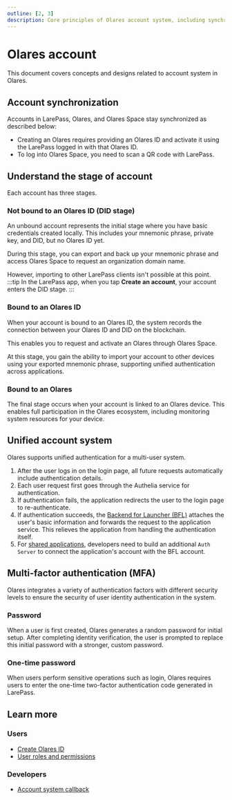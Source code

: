 ```yaml
---
outline: [2, 3]
description: Core principles of Olares account system, including synchronization mechanisms, account stages and unified authentication. Covers multi-factor authentication and multi-device sync fundamentals.
---
```


# Olares account

This document covers concepts and designs related to account system in Olares.

## Account synchronization

Accounts in LarePass, Olares, and Olares Space stay synchronized as described below:

- Creating an Olares requires providing an Olares ID and activate it using the LarePass logged in with that Olares ID.
- To log into Olares Space, you need to scan a QR code with LarePass.

## Understand the stage of account

Each account has three stages.

### Not bound to an Olares ID (DID stage)
An unbound account represents the initial stage where you have basic credentials created locally. This includes your mnemonic phrase, private key, and DID, but no Olares ID yet. 

During this stage, you can export and back up your mnemonic phrase and access Olares Space to request an organization domain name. 

However, importing to other LarePass clients isn't possible at this point.
:::tip
In the LarePass app, when you tap **Create an account**, your account enters the DID stage.
:::
### Bound to an Olares ID
When your account is bound to an Olares ID, the system records the connection between your Olares ID and DID on the blockchain.

This enables you to request and activate an Olares through Olares Space. 

At this stage, you gain the ability to import your account to other devices using your exported mnemonic phrase, supporting unified authentication across applications.

### Bound to an Olares
The final stage occurs when your account is linked to an Olares device. This enables full participation in the Olares ecosystem, including monitoring system resources for your device.

## Unified account system

Olares supports unified authentication for a multi-user system. 

1. After the user logs in on the login page, all future requests automatically include authentication details.
2. Each user request first goes through the Authelia service for authentication.
3. If authentication fails, the application redirects the user to the login page to re-authenticate.
4. If authentication succeeds, the [Backend for Launcher (BFL)](https://github.com/beclab/bfl) attaches the user's basic information and forwards the request to the application service. This relieves the application from handling the authentication itself.
5. For [shared applications](./application.md#shared-applications), developers need to build an additional `Auth Server` to connect the application's account with the BFL account.

## Multi-factor authentication (MFA)

Olares integrates a variety of authentication factors with different security levels to ensure the security of user identity authentication in the system.

### Password

When a user is first created, Olares generates a random password for initial setup. After completing identity verification, the user is prompted to replace this initial password with a stronger, custom password.

### One-time password

When users perform sensitive operations such as login, Olares requires users to enter the one-time two-factor authentication code generated in LarePass.

## Learn more

### Users

- [Create Olares ID](../get-started/create-olares-id)
- [User roles and permissions](../tasks/roles-permissions.md)

### Developers

- [Account system callback](../../developer/develop/advanced/account.md)